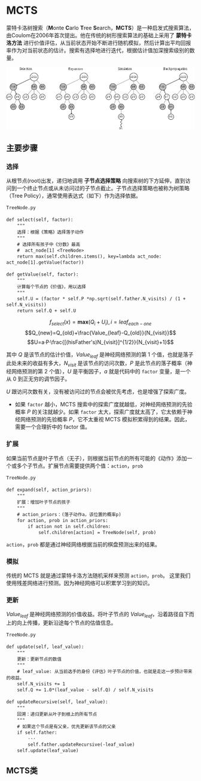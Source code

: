 # MCTS
蒙特卡洛树搜索（**M**onte **C**arlo **T**ree **S**earch，**MCTS**）是一种启发式搜索算法，由Coulom在2006年首次提出。他在传统的树形搜索算法的基础上采用了 **蒙特卡洛方法** 进行价值评估，从当前状态开始不断进行随机模拟，然后计算出平均回报率作为对当前状态的估计。搜索有选择地进行迭代，根据估计值加深搜索级别的数量。

<div align=center>
<img src="../images/MCTS.png" align=center/>
</div>

## 主要步骤
### 选择
从根节点(root)出发，递归地调用 **子节点选择策略** 向搜索树的下方延伸，直到访问到一个终止节点或从未访问过的子节点截止。子节点选择策略也被称为树策略（Tree Policy），通常使用表达式（如下）作为选择依据。

```
TreeNode.py

def select(self, factor):
    """
    选择：根据《策略》选择落子动作
    """
    # 选择所有孩子中《分数》最高
    #  act_node[1] <TreeNode>
    return max(self.children.items(), key=lambda act_node: act_node[1].getValue(factor))

def getValue(self, factor):
    """
    计算每个节点的《价值》，用以选择
    """
    self.U = (factor * self.P *np.sqrt(self.father.N_visits) / (1 + self.N_visits))
    return self.Q + self.U
```
$$f_{select}(x) = \textbf{max}(Q_i+U_i),i=leaf_{each-one}$$
$$Q_{new}=Q_{old}+\frac{Value_{leaf}-Q_{old}}{N_{visit}}$$
$$U=a·P·\frac{[(hisFather's)N_{visit}]^{1/2}}{N_{visit}+1}$$

其中 $Q$ 是该节点的估计价值，$Value_{leaf}$ 是神经网络预测的第 $1$ 个值，也就是落子此处未来的收益有多大，$N_{visit}$ 是该节点的访问次数，$P$ 是此节点的落子概率（神经网络预测的第 $2$ 个值），$U$ 是平衡因子，$a$ 就是代码中的 `factor` 变量，是一个从 $0$ 到正无穷的调节因子。

$U$ 跟访问次数有关，没有被访问过的节点会被优先考虑，也是增强了探索广度。

- 如果 `factor` 越小，MCTS 搜索中的探索广度就越低，对神经网络预测的先验概率 $P$ 的关注就越少。如果 `factor` 太大，探索广度就太高了，它太依赖于神经网络预测的先验概率 $P$，它不太重视 MCTS 模拟积累得到的结果。因此，需要一个合理折中的 factor 值。

### 扩展
如果当前节点是叶子节点（无子），则根据当前节点的所有可能的《动作》添加一个或多个子节点。扩展节点需要提供两个值：`action`，`prob`
```
TreeNode.py

def expand(self, action_priors):
    """
    扩展：增加叶子节点的孩子
    """
    # action_priors：(落子动作a，该位置的概率p)
    for action, prob in action_priors:
        if action not in self.children:
            self.children[action] = TreeNode(self, prob)
```
`action`，`prob` 都是通过神经网络根据当前的棋盘预测出来的结果。

### 模拟
传统的 MCTS 就是通过蒙特卡洛方法随机采样来预测 `action`，`prob`。
这里我们使用残差网络进行预测。因为神经网络可以积累学习到的知识。

### 更新
$Value_{leaf}$ 是神经网络预测的价值收益。将叶子节点的 $Value_{leaf}$，沿着路径自下而上的向上传播，更新沿途每个节点的估值信息。
```
TreeNode.py

def update(self, leaf_value):
    """
    更新：更新节点的数值
    """
    # leaf_value: 从当前选手的身份《评估》叶子节点的价值，也就是走这一步预计带来的收益。
    self.N_visits += 1
    self.Q += 1.0*(leaf_value - self.Q) / self.N_visits

def updateRecursive(self, leaf_value):
    """
    回溯：递归更新从叶子到根上的所有节点
    """
    # 如果这个节点是有父亲，优先更新该节点的父亲
    if self.father:
        ···
        self.father.updateRecursive(-leaf_value)
    self.update(leaf_value)
```

## MCTS类
